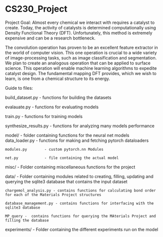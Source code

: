 # CS230_Project
Project Goal:
Almost every chemical we interact with requires a catalyst to create. Today, the activity of catalysts is determined computationally using Density Functional Theory (DFT). Unfortunately, this method is extremely expensive and can be a research bottleneck.

The convolution operation has proven to be an excellent feature extractor in the world of computer vision. This one operation is crucial to a wide variety of image-processing tasks, such as image classification and segmentation. We plan to create an analogous operation that can be applied to surface science. This operation will enable machine learning algorithms to expedite catalyst design. The fundamental mapping DFT provides, which we wish to learn, is one from a chemical structure to its energy.

Guide to files:

build_dataset.py   - functions for building the datasets

evalauate.py       - functions for evaluating models

train.py           - functions for training models

synthesize_results.py - functions for analyzing many models performance

model/             - folder containing functions for the neural net models
    data_loader.py    - functions for making and fetching pytorch dataloaders

    modules.py        - custom pytorch.nn Modules

    net.py            - file containing the actual model


misc/           - Folder containing miscellaneous functions for the project


data/           - Folder containing modules related to creating, filling,   updating and querying the sqlite3 database that contains the input dataset

    chargemol_analysis.py - contains functions for calculating bond order for each of the Materials Project structures

    database_management.py - contains functions for interfacing with the sqlite3 database

    MP_query -  contains functions for querying the MAterials Project and filling the database

experiments/    - Folder containing the different experiments run on the model
